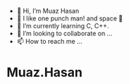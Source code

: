 - 👋 Hi, I’m Muaz Hasan
- 👀 I like one punch man! and space 🚀
- 🌱 I’m currently learning C, C++.
- 💞️ I’m looking to collaborate on ...
- 📫 How to reach me ...
# Muaz.Hasan
